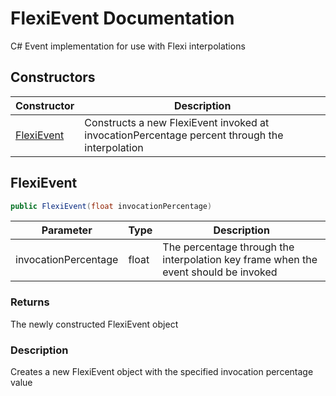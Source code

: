 # FlexiEvent Documentation
C# Event implementation for use with Flexi interpolations

## Constructors
| Constructor | Description |
| - | - |
| [FlexiEvent](FlexiEvent.md#FlexiEvent) | Constructs a new FlexiEvent invoked at invocationPercentage percent through the interpolation |

## FlexiEvent
```cs
public FlexiEvent(float invocationPercentage)
```
| Parameter | Type | Description |
| - | - | - |
| invocationPercentage | float | The percentage through the interpolation key frame when the event should be invoked |

### Returns
The newly constructed FlexiEvent object

### Description
Creates a new FlexiEvent object with the specified invocation percentage value
